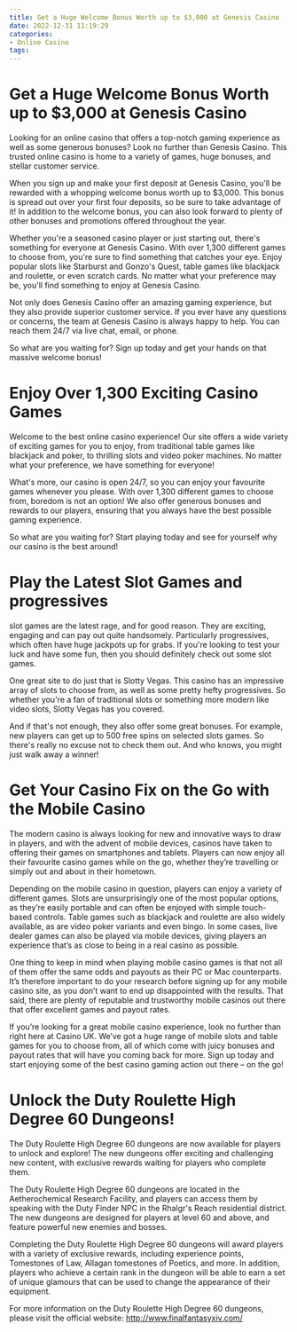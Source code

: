 ```yaml
---
title: Get a Huge Welcome Bonus Worth up to $3,000 at Genesis Casino 
date: 2022-12-31 11:19:29
categories:
- Online Casino
tags:
---
```



#  Get a Huge Welcome Bonus Worth up to $3,000 at Genesis Casino 

Looking for an online casino that offers a top-notch gaming experience as well as some generous bonuses? Look no further than Genesis Casino. This trusted online casino is home to a variety of games, huge bonuses, and stellar customer service.

When you sign up and make your first deposit at Genesis Casino, you'll be rewarded with a whopping welcome bonus worth up to $3,000. This bonus is spread out over your first four deposits, so be sure to take advantage of it! In addition to the welcome bonus, you can also look forward to plenty of other bonuses and promotions offered throughout the year.

Whether you're a seasoned casino player or just starting out, there's something for everyone at Genesis Casino. With over 1,300 different games to choose from, you're sure to find something that catches your eye. Enjoy popular slots like Starburst and Gonzo's Quest, table games like blackjack and roulette, or even scratch cards. No matter what your preference may be, you'll find something to enjoy at Genesis Casino.

Not only does Genesis Casino offer an amazing gaming experience, but they also provide superior customer service. If you ever have any questions or concerns, the team at Genesis Casino is always happy to help. You can reach them 24/7 via live chat, email, or phone.

So what are you waiting for? Sign up today and get your hands on that massive welcome bonus!

#  Enjoy Over 1,300 Exciting Casino Games 

Welcome to the best online casino experience! Our site offers a wide variety of exciting games for you to enjoy, from traditional table games like blackjack and poker, to thrilling slots and video poker machines. No matter what your preference, we have something for everyone!

What's more, our casino is open 24/7, so you can enjoy your favourite games whenever you please. With over 1,300 different games to choose from, boredom is not an option! We also offer generous bonuses and rewards to our players, ensuring that you always have the best possible gaming experience.

So what are you waiting for? Start playing today and see for yourself why our casino is the best around!

#  Play the Latest Slot Games and progressives 

slot games are the latest rage, and for good reason. They are exciting, engaging and can pay out quite handsomely. Particularly progressives, which often have huge jackpots up for grabs. If you're looking to test your luck and have some fun, then you should definitely check out some slot games.

One great site to do just that is Slotty Vegas. This casino has an impressive array of slots to choose from, as well as some pretty hefty progressives. So whether you're a fan of traditional slots or something more modern like video slots, Slotty Vegas has you covered.

And if that's not enough, they also offer some great bonuses. For example, new players can get up to 500 free spins on selected slots games. So there's really no excuse not to check them out. And who knows, you might just walk away a winner!

#  Get Your Casino Fix on the Go with the Mobile Casino 

The modern casino is always looking for new and innovative ways to draw in players, and with the advent of mobile devices, casinos have taken to offering their games on smartphones and tablets. Players can now enjoy all their favourite casino games while on the go, whether they’re travelling or simply out and about in their hometown.

Depending on the mobile casino in question, players can enjoy a variety of different games. Slots are unsurprisingly one of the most popular options, as they’re easily portable and can often be enjoyed with simple touch-based controls. Table games such as blackjack and roulette are also widely available, as are video poker variants and even bingo. In some cases, live dealer games can also be played via mobile devices, giving players an experience that’s as close to being in a real casino as possible.

One thing to keep in mind when playing mobile casino games is that not all of them offer the same odds and payouts as their PC or Mac counterparts. It’s therefore important to do your research before signing up for any mobile casino site, as you don’t want to end up disappointed with the results. That said, there are plenty of reputable and trustworthy mobile casinos out there that offer excellent games and payout rates.

If you’re looking for a great mobile casino experience, look no further than right here at Casino UK. We’ve got a huge range of mobile slots and table games for you to choose from, all of which come with juicy bonuses and payout rates that will have you coming back for more. Sign up today and start enjoying some of the best casino gaming action out there – on the go!

#  Unlock the Duty Roulette High Degree 60 Dungeons!

The Duty Roulette High Degree 60 dungeons are now available for players to unlock and explore! The new dungeons offer exciting and challenging new content, with exclusive rewards waiting for players who complete them.

The Duty Roulette High Degree 60 dungeons are located in the Aetherochemical Research Facility, and players can access them by speaking with the Duty Finder NPC in the Rhalgr's Reach residential district. The new dungeons are designed for players at level 60 and above, and feature powerful new enemies and bosses.

Completing the Duty Roulette High Degree 60 dungeons will award players with a variety of exclusive rewards, including experience points, Tomestones of Law, Allagan tomestones of Poetics, and more. In addition, players who achieve a certain rank in the dungeon will be able to earn a set of unique glamours that can be used to change the appearance of their equipment.

For more information on the Duty Roulette High Degree 60 dungeons, please visit the official website: http://www.finalfantasyxiv.com/